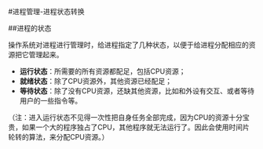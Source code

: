 #进程管理-进程状态转换

##进程的状态

操作系统对进程进行管理时，给进程指定了几种状态，以便于给进程分配相应的资源把它管理起来。

* **运行状态**：所需要的所有资源都配足，包括CPU资源；
* **就绪状态**：除了CPU资源外，其他资源已经配足；
* **等待状态**：除了没有CPU资源，还缺其他资源，比如和外设有交互、或者等待用户的一些指令等。

（注：进入运行状态不见得一次性把自身任务全部完成，因为CPU的资源十分宝贵，如果一个大的程序独占了CPU，其他程序就无法运行了。因此会使用时间片轮转的算法，来分配CPU资源。）



